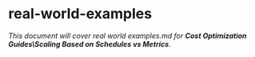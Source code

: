 # real-world-examples

_This document will cover real world examples.md for **Cost Optimization Guides\Scaling Based on Schedules vs Metrics**._
